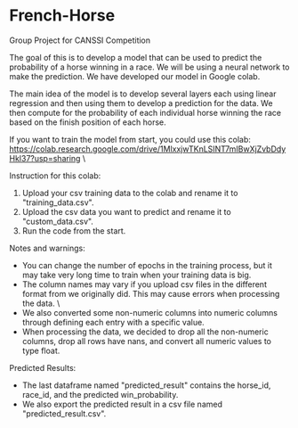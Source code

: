 # French-Horse
Group Project for CANSSI Competition

The goal of this is to develop a model that can be used to predict the probability of a horse winning in a race. We will be using a neural network to make the prediction. We have developed our model in Google colab. 

The main idea of the model is to develop several layers each using linear regression and then using them to develop a prediction for the data. We then compute for the probability of each individual horse winning the race based on the finish position of each horse. 

If you want to train the model from start, you could use this colab:
https://colab.research.google.com/drive/1MlxxjwTKnLSINT7mIBwXjZvbDdyHkl37?usp=sharing \

Instruction for this colab: 
1. Upload your csv training data to the colab and rename it to "training_data.csv". 
2. Upload the csv data you want to predict and rename it to "custom_data.csv". 
3. Run the code from the start.
   
Notes and warnings: 
 - You can change the number of epochs in the training process, but it may take very long time to train when your training data is big. 
 - The column names may vary if you upload csv files in the different format from we originally did. This may cause errors when processing the data. \
 - We also converted some non-numeric columns into numeric columns through defining each entry with a specific value. 
- When processing the data, we decided to drop all the non-numeric columns, drop all rows have nans, and convert all numeric values to type float.
   
Predicted Results:
 - The last dataframe named "predicted_result" contains the horse_id, race_id, and the predicted win_probability. 
 - We also export the predicted result in a csv file named "predicted_result.csv".
